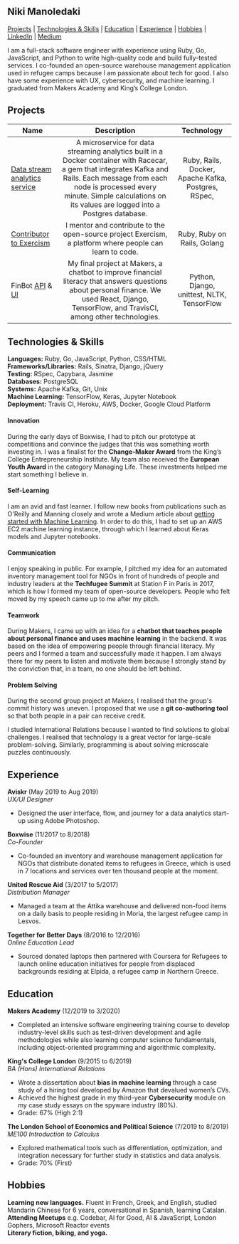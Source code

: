 ## Niki Manoledaki

[Projects](#projects) | [Technologies & Skills](#technologies--skills) | [Education](#education) | [Experience](#experience) | [Hobbies](#hobbies) | [LinkedIn](https://www.linkedin.com/in/niki-manoledaki-9b505111b/) | [Medium](https://medium.com/@niki.manoledaki)

I am a full-stack software engineer with experience using Ruby, Go, JavaScript, and Python to write high-quality code and build fully-tested services. I co-founded an open-source warehouse management application used in refugee camps because I am passionate about tech for good. I also have some experience with UX, cybersecurity, and machine learning. I graduated from Makers Academy and King’s College London.

## Projects

| Name                                                                                                        |                                                                                                                        Description                                                                                                                         |                     Technology                      |
| ----------------------------------------------------------------------------------------------------------- | :--------------------------------------------------------------------------------------------------------------------------------------------------------------------------------------------------------------------------------------------------------: | :-------------------------------------------------: |
| [Data stream analytics service](https://github.com/nikimanoledaki/data_stream_analytics)                    | A microservice for data streaming analytics built in a Docker container with Racecar, a gem that integrates Kafka and Rails. Each message from each node is processed every minute. Simple calculations on its values are logged into a Postgres database. | Ruby, Rails, Docker, Apache Kafka, Postgres, RSpec, |
| [Contributor to Exercism](https://github.com/exercism/v3/pull/1663)                                         |                                                                          I mentor and contribute to the open-source project Exercism, a platform where people can learn to code.                                                                           |             Ruby, Ruby on Rails, Golang             |
| FinBot [API](https://github.com/nikimanoledaki/finbot-api) & [UI](https://github.com/nikimanoledaki/finbot) |                               My final project at Makers, a chatbot to improve financial literacy that answers questions about personal finance. We used React, Django, TensorFlow, and TravisCI, among other technologies.                                |     Python, Django, unittest, NLTK, TensorFlow      |

## Technologies & Skills

**Languages:** Ruby, Go, JavaScript, Python, CSS/HTML </br>
**Frameworks/Libraries:** Rails, Sinatra, Django, jQuery</br>
**Testing:** RSpec, Capybara, Jasmine</br>
**Databases:** PostgreSQL</br>
**Systems:** Apache Kafka, Git, Unix</br>
**Machine Learning:** TensorFlow, Keras, Jupyter Notebook</br>
**Deployment:** Travis CI, Heroku, AWS, Docker, Google Cloud Platform

#### Innovation
During the early days of Boxwise, I had to pitch our prototype at competitions and convince the judges that this was something worth investing in. I was a finalist for the **Change-Maker Award** from the King’s College Entrepreneurship Institute. My team also received the **European Youth Award** in the category Managing Life. These investments helped me start something I believe in.

#### Self-Learning
I am an avid and fast learner. I follow new books from publications such as O'Reilly and Manning closely and wrote a Medium article about [getting started with Machine Learning](https://medium.com/analytics-vidhya/machine-learning-for-beginners-84c23e090b18). In order to do this, I had to set up an AWS EC2 machine learning instance, through which I learned about Keras models and Jupyter notebooks.

#### Communication

I enjoy speaking in public. For example, I pitched my idea for an automated inventory management tool for NGOs in front of hundreds of people and industry leaders at the **Techfugee Summit** at Station F in Paris in 2017, which is how I formed my team of open-source developers. People who felt moved by my speech came up to me after my pitch.

#### Teamwork

During Makers, I came up with an idea for a **chatbot that teaches people about personal finance and uses machine learning** in the backend. It was based on the idea of empowering people through financial literacy. My peers and I formed a team and successfully made it happen. I am always there for my peers to listen and motivate them because I strongly stand by the conviction that, in a team, no one should be left behind.
  
#### Problem Solving

During the second group project at Makers, I realised that the group's commit history was uneven. I proposed that we use a **git co-authoring tool** so that both people in a pair can receive credit.

I studied International Relations because I wanted to find solutions to global challenges. I realised that technology is a great vector for large-scale problem-solving. Similarly, programming is about solving microscale puzzles continuously.

## Experience

**Aviskr** (May 2019 to Aug 2019)</br>
_UX/UI Designer_

- Designed the user interface, flow, and journey for a data analytics start-up using Adobe Photoshop.

**Boxwise** (11/2017 to 8/2018)  
_Co-Founder_

- Co-founded an inventory and warehouse management application for NGOs that distribute donated items to refugees in Greece, which is used in 7 locations and services over ten thousand people at the moment.

**United Rescue Aid** (3/2017 to 5/2017)  
_Distribution Manager_

- Managed a team at the Attika warehouse and delivered non-food items on a daily basis to people residing in Moria, the largest refugee camp in Lesvos.

**Together for Better Days** (8/2016 to 12/2016)  
_Online Education Lead_

- Sourced donated laptops then partnered with Coursera for Refugees to launch online education initiatives for people from displaced backgrounds residing at Elpida, a refugee camp in Northern Greece.
  
## Education

**Makers Academy** (12/2019 to 3/2020)
- Completed an intensive software engineering training course to develop industry-level skills such as test-driven development and agile methodologies while also learning computer science fundamentals, including object-oriented programming and algorithmic complexity.

**King's College London** (9/2015 to 6/2019) </br>
_BA (Hons) International Relations_

- Wrote a dissertation about **bias in machine learning** through a case study of a hiring tool developed by Amazon that devalued women’s CVs.
- Achieved the highest grade in my third-year **Cybersecurity** module on my case study essays on the spyware industry (80%).
- Grade: 67% (High 2:1)

**The London School of Economics and Political Science** (7/2019 to 8/2019) </br>
_ME100 Introduction to Calculus_

- Explored mathematical tools such as differentiation, optimization, and integration necessary for further study in statistics and data analysis.
- Grade: 70% (First)

## Hobbies

**Learning new languages.** Fluent in French, Greek, and English, studied Mandarin Chinese for 6 years, conversational in Spanish, learning Catalan.</br>
**Attending Meetups** e.g. Codebar, AI for Good, AI & JavaScript, London Gophers, Microsoft Reactor events</br>
**Literary fiction, biking, and yoga.**